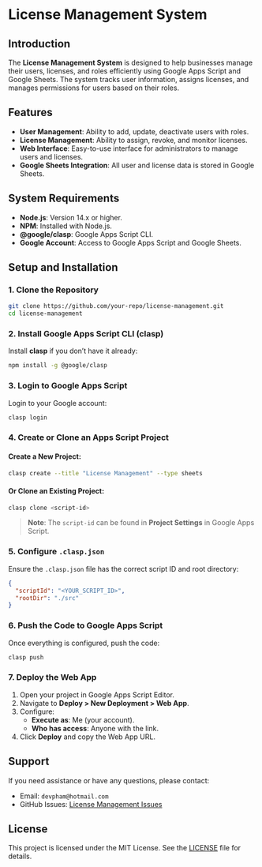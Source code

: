 
# License Management System

## Introduction
The **License Management System** is designed to help businesses manage their users, licenses, and roles efficiently using Google Apps Script and Google Sheets. The system tracks user information, assigns licenses, and manages permissions for users based on their roles.

## Features
- **User Management**: Ability to add, update, deactivate users with roles.
- **License Management**: Ability to assign, revoke, and monitor licenses.
- **Web Interface**: Easy-to-use interface for administrators to manage users and licenses.
- **Google Sheets Integration**: All user and license data is stored in Google Sheets.

## System Requirements
- **Node.js**: Version 14.x or higher.
- **NPM**: Installed with Node.js.
- **@google/clasp**: Google Apps Script CLI.
- **Google Account**: Access to Google Apps Script and Google Sheets.

## Setup and Installation

### 1. Clone the Repository
```bash
git clone https://github.com/your-repo/license-management.git
cd license-management
```

### 2. Install Google Apps Script CLI (clasp)
Install **clasp** if you don’t have it already:
```bash
npm install -g @google/clasp
```

### 3. Login to Google Apps Script
Login to your Google account:
```bash
clasp login
```

### 4. Create or Clone an Apps Script Project
#### Create a New Project:
```bash
clasp create --title "License Management" --type sheets
```

#### Or Clone an Existing Project:
```bash
clasp clone <script-id>
```

> **Note**: The `script-id` can be found in **Project Settings** in Google Apps Script.

### 5. Configure `.clasp.json`
Ensure the `.clasp.json` file has the correct script ID and root directory:
```json
{
  "scriptId": "<YOUR_SCRIPT_ID>",
  "rootDir": "./src"
}
```

### 6. Push the Code to Google Apps Script
Once everything is configured, push the code:
```bash
clasp push
```

### 7. Deploy the Web App
1. Open your project in Google Apps Script Editor.
2. Navigate to **Deploy > New Deployment > Web App**.
3. Configure:
   - **Execute as**: Me (your account).
   - **Who has access**: Anyone with the link.
4. Click **Deploy** and copy the Web App URL.



## Support
If you need assistance or have any questions, please contact:
- Email: `devpham@hotmail.com`
- GitHub Issues: [License Management Issues](https://github.com/pamtrg-vn/license-management/issues)

## License
This project is licensed under the MIT License. See the [LICENSE](LICENSE) file for details.
